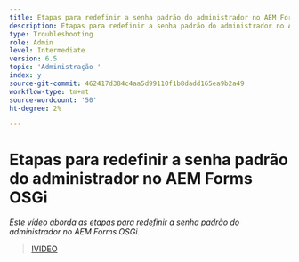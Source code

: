 ```yaml
---
title: Etapas para redefinir a senha padrão do administrador no AEM Forms OSGi
description: Etapas para redefinir a senha padrão do administrador no AEM Forms OSGi
type: Troubleshooting
role: Admin
level: Intermediate
version: 6.5
topic: 'Administração '
index: y
source-git-commit: 462417d384c4aa5d99110f1b8dadd165ea9b2a49
workflow-type: tm+mt
source-wordcount: '50'
ht-degree: 2%

---
```



# Etapas para redefinir a senha padrão do administrador no AEM Forms OSGi

*Este vídeo aborda as etapas para redefinir a senha padrão do administrador no AEM Forms OSGi.*

>[!VIDEO](https://video.tv.adobe.com/v/335542?quality=9&learn=on)